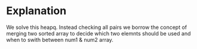 # Explanation

We solve this heapq. 
Instead checking all pairs we borrow the concept of merging two sorted array to decide which two elemnts should be used and when to swith between num1 & num2 array.
